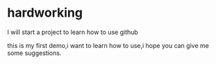 # hardworking
 I will start a project to learn how to use github

this is my first demo,i want to learn how to use,i hope you can give me some suggestions.
